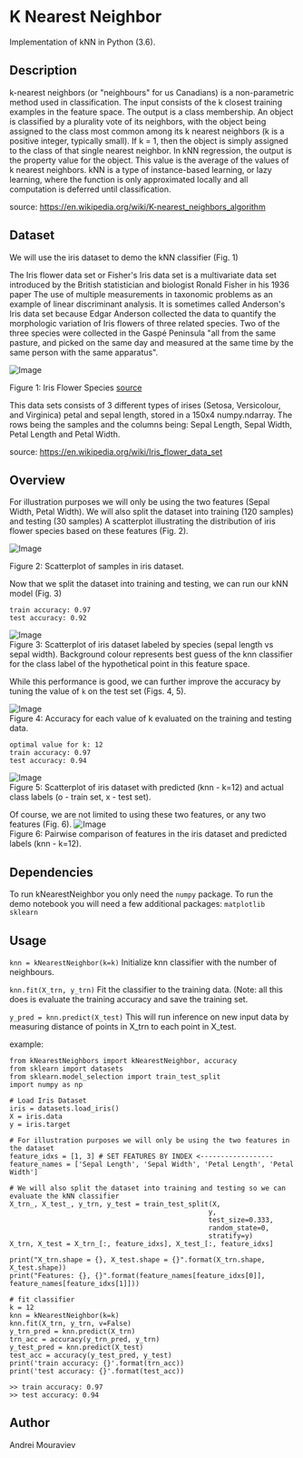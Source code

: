 # K Nearest Neighbor

Implementation of kNN in Python (3.6).


## Description

k-nearest neighbors (or "neighbours" for us Canadians) is a non-parametric method used in classification. The input consists of the k closest training examples in the feature space. The output is a class membership. An object is classified by a plurality vote of its neighbors, with the object being assigned to the class most common among its k nearest neighbors (k is a positive integer, typically small). If k = 1, then the object is simply assigned to the class of that single nearest neighbor.
In kNN regression, the output is the property value for the object. This value is the average of the values of k nearest neighbors. kNN is a type of instance-based learning, or lazy learning, where the function is only approximated locally and all computation is deferred until classification.

source: https://en.wikipedia.org/wiki/K-nearest_neighbors_algorithm

## Dataset

We will use the iris dataset to demo the kNN classifier (Fig. 1)

The Iris flower data set or Fisher's Iris data set is a multivariate data set introduced by the British statistician and biologist Ronald Fisher in his 1936 paper The use of multiple measurements in taxonomic problems as an example of linear discriminant analysis. It is sometimes called Anderson's Iris data set because Edgar Anderson collected the data to quantify the morphologic variation of Iris flowers of three related species. Two of the three species were collected in the Gaspé Peninsula "all from the same pasture, and picked on the same day and measured at the same time by the same person with the same apparatus".

![Image](https://github.com/amourav/kNN_from_scratch/blob/master/readme_imgs/iris.PNG)

Figure 1: Iris Flower Species [source](https://www.flickr.com/photos/gmayfield10/3352170798/in/photostream/)


This data sets consists of 3 different types of irises (Setosa, Versicolour, and Virginica) petal and sepal length, stored in a 150x4 numpy.ndarray. The rows being the samples and the columns being: Sepal Length, Sepal Width, Petal Length and Petal Width.

source: https://en.wikipedia.org/wiki/Iris_flower_data_set


## Overview

For illustration purposes we will only be using the two features (Sepal Width, Petal Width). We will also split the dataset into training (120 samples) and testing (30 samples) A scatterplot illustrating the distribution of iris flower species based on these features (Fig. 2).

![Image](https://github.com/amourav/kNN_from_scratch/blob/master/readme_imgs/scatter1.png)

Figure 2: Scatterplot of samples in iris dataset.

Now that we split the dataset into training and testing, we can run our kNN model (Fig. 3)
```
train accuracy: 0.97
test accuracy: 0.92
```
![Image](https://github.com/amourav/kNN_from_scratch/blob/master/readme_imgs/scatter2.png) <br/>
Figure 3: Scatterplot of iris dataset labeled by species (sepal length vs sepal width). Background colour represents best guess of the knn classifier for the class label of the hypothetical point in this feature space.

While this performance is good, we can further improve the accuracy by tuning the value of `k` on the test set (Figs. 4, 5).

![Image](https://github.com/amourav/kNN_from_scratch/blob/master/readme_imgs/tune_k.png) <br/>
Figure 4: Accuracy for each value of k evaluated on the training and testing data.
```
optimal value for k: 12
train accuracy: 0.97
test accuracy: 0.94
```
![Image](https://github.com/amourav/kNN_from_scratch/blob/master/readme_imgs/scatter2b.png) <br/>
Figure 5: Scatterplot of iris dataset with predicted (knn - k=12) and actual class labels (o - train set, 
x - test set).

Of course, we are not limited to using these two features, or any two features (Fig. 6). 
![Image](https://github.com/amourav/kNN_from_scratch/blob/master/readme_imgs/knn_plots.png) <br/>
Figure 6: Pairwise comparison of features in the iris dataset and predicted labels (knn - k=12).

## Dependencies

To run kNearestNeighbor you only need the `numpy` package.
To run the demo notebook you will need a few additional packages:
`matplotlib`
`sklearn`


## Usage

`knn = kNearestNeighbor(k=k)` Initialize knn classifier with the number of neighbours.

`knn.fit(X_trn, y_trn)` Fit the classifier to the training data. (Note: all this does is evaluate the training accuracy and save the training set.

`y_pred = knn.predict(X_test)` This will run inference on new input data by measuring distance of points in X_trn to each point in X_test.

example:

```
from kNearestNeighbors import kNearestNeighbor, accuracy
from sklearn import datasets
from sklearn.model_selection import train_test_split
import numpy as np

# Load Iris Dataset
iris = datasets.load_iris()
X = iris.data  
y = iris.target

# For illustration purposes we will only be using the two features in the dataset
feature_idxs = [1, 3] # SET FEATURES BY INDEX <------------------
feature_names = ['Sepal Length', 'Sepal Width', 'Petal Length', 'Petal Width']

# We will also split the dataset into training and testing so we can evaluate the kNN classifier
X_trn_, X_test_, y_trn, y_test = train_test_split(X, 
                                                 y, 
                                                 test_size=0.333, 
                                                 random_state=0,
                                                 stratify=y)
X_trn, X_test = X_trn_[:, feature_idxs], X_test_[:, feature_idxs]

print("X_trn.shape = {}, X_test.shape = {}".format(X_trn.shape, X_test.shape))
print("Features: {}, {}".format(feature_names[feature_idxs[0]], feature_names[feature_idxs[1]]))

# fit classifier
k = 12
knn = kNearestNeighbor(k=k)
knn.fit(X_trn, y_trn, v=False)
y_trn_pred = knn.predict(X_trn)
trn_acc = accuracy(y_trn_pred, y_trn)
y_test_pred = knn.predict(X_test)
test_acc = accuracy(y_test_pred, y_test)
print('train accuracy: {}'.format(trn_acc))
print('test accuracy: {}'.format(test_acc))

>> train accuracy: 0.97
>> test accuracy: 0.94
```


## Author

Andrei Mouraviev
